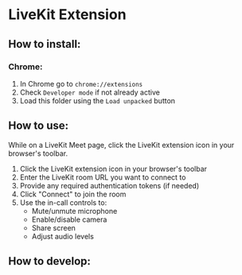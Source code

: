 # LiveKit Extension

## How to install:

### Chrome:

1. In Chrome go to `chrome://extensions`
2. Check `Developer mode` if not already active
3. Load this folder using the `Load unpacked` button

## How to use:

While on a LiveKit Meet page, click the LiveKit extension icon in your browser's toolbar.

1. Click the LiveKit extension icon in your browser's toolbar
2. Enter the LiveKit room URL you want to connect to
3. Provide any required authentication tokens (if needed)
4. Click "Connect" to join the room
5. Use the in-call controls to:
   - Mute/unmute microphone
   - Enable/disable camera
   - Share screen
   - Adjust audio levels

## How to develop:


